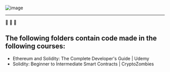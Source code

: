 ![image](https://blog.ergonrh.com.br/wp-content/uploads/2020/06/capa.png)
***
:file_folder: :file_folder: :file_folder:

## The following folders contain code made in the following courses:

* Ethereum and Solidity: The Complete Developer's Guide | Udemy
* Solidity: Beginner to Intermediate Smart Contracts | CryptoZombies


